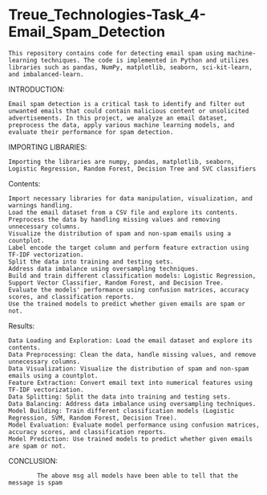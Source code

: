 # Treue_Technologies-Task_4-Email_Spam_Detection

    This repository contains code for detecting email spam using machine-learning techniques. The code is implemented in Python and utilizes libraries such as pandas, NumPy, matplotlib, seaborn, sci-kit-learn, and imbalanced-learn.

INTRODUCTION:
    
    Email spam detection is a critical task to identify and filter out unwanted emails that could contain malicious content or unsolicited advertisements. In this project, we analyze an email dataset, preprocess the data, apply various machine learning models, and evaluate their performance for spam detection.

IMPORTING LIBRARIES:

    Importing the libraries are numpy, pandas, matplotlib, seaborn, Logistic Regression, Random Forest, Decision Tree and SVC classifiers
    
Contents:

    Import necessary libraries for data manipulation, visualization, and warnings handling.
    Load the email dataset from a CSV file and explore its contents.
    Preprocess the data by handling missing values and removing unnecessary columns.
    Visualize the distribution of spam and non-spam emails using a countplot.
    Label encode the target column and perform feature extraction using TF-IDF vectorization.
    Split the data into training and testing sets.
    Address data imbalance using oversampling techniques.
    Build and train different classification models: Logistic Regression, Support Vector Classifier, Random Forest, and Decision Tree.
    Evaluate the models' performance using confusion matrices, accuracy scores, and classification reports.
    Use the trained models to predict whether given emails are spam or not.

Results:

    Data Loading and Exploration: Load the email dataset and explore its contents.
    Data Preprocessing: Clean the data, handle missing values, and remove unnecessary columns.
    Data Visualization: Visualize the distribution of spam and non-spam emails using a countplot.
    Feature Extraction: Convert email text into numerical features using TF-IDF vectorization.
    Data Splitting: Split the data into training and testing sets.
    Data Balancing: Address data imbalance using oversampling techniques.
    Model Building: Train different classification models (Logistic Regression, SVM, Random Forest, Decision Tree).
    Model Evaluation: Evaluate model performance using confusion matrices, accuracy scores, and classification reports.
    Model Prediction: Use trained models to predict whether given emails are spam or not.
    
CONCLUSION:

            The above msg all models have been able to tell that the message is spam
